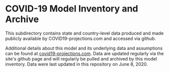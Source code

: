 # COVID-19 Model Inventory and Archive

This subdirectory contains state and country-level data produced and made publicly available by COVID19-projections.com and accessed via github.

Additional details about this model and its underlying data and assumptions can be found at [covid19-projections.com](https://covid19-projections.com/). Data are updated regularly via the site's github page and will regularly be pulled and archived by this model inventory. Data were last updated in this repository on June 8, 2020.